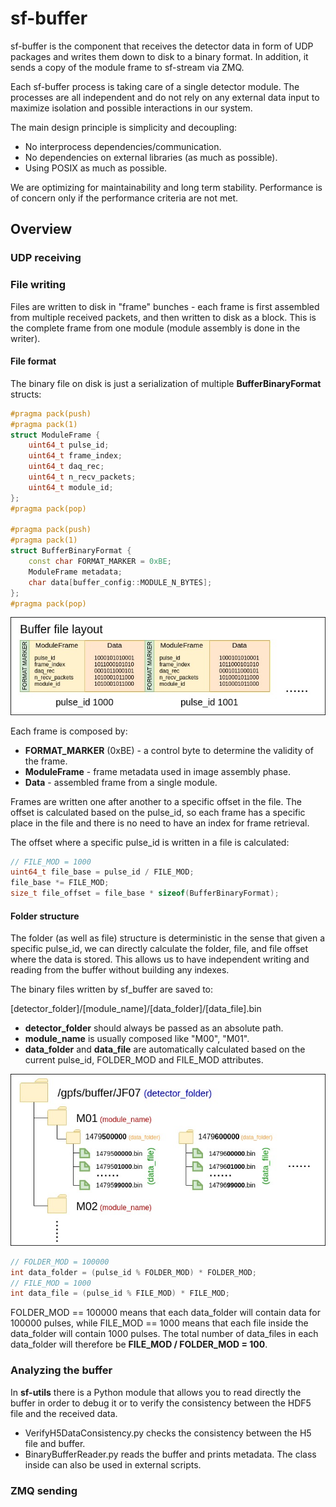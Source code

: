 # sf-buffer
sf-buffer is the component that receives the detector data in form of UDP 
packages and writes them down to disk to a binary format. In addition, it 
sends a copy of the module frame to sf-stream via ZMQ.

Each sf-buffer process is taking care of a single detector module. The 
processes are all independent and do not rely on any external data input 
to maximize isolation and possible interactions in our system.

The main design principle is simplicity and decoupling:

- No interprocess dependencies/communication.
- No dependencies on external libraries (as much as possible).
- Using POSIX as much as possible.

We are optimizing for maintainability and long term stability. Performance is 
of concern only if the performance criteria are not met.

## Overview

### UDP receiving

### File writing

Files are written to disk in "frame" bunches - each frame is first assembled 
from multiple received packets, and then written to disk as a block. This is 
the complete frame from one module (module assembly is done in the 
writer).

#### File format

The binary file on disk is just a serialization of multiple 
**BufferBinaryFormat** structs:
```c++
#pragma pack(push)
#pragma pack(1)
struct ModuleFrame {
    uint64_t pulse_id;
    uint64_t frame_index;
    uint64_t daq_rec;
    uint64_t n_recv_packets;
    uint64_t module_id;
};
#pragma pack(pop)

#pragma pack(push)
#pragma pack(1)
struct BufferBinaryFormat {
    const char FORMAT_MARKER = 0xBE;
    ModuleFrame metadata;
    char data[buffer_config::MODULE_N_BYTES];
};
#pragma pack(pop)
```

![file_layout_image](../docs/sf_daq_buffer-FileLayout.jpg)

Each frame is composed by:

- **FORMAT\_MARKER** (0xBE) - a control byte to determine the validity of the frame.
- **ModuleFrame** - frame metadata used in image assembly phase.
- **Data** - assembled frame from a single module.

Frames are written one after another to a specific offset in the file. The 
offset is calculated based on the pulse_id, so each frame has a specific place 
in the file and there is no need to have an index for frame retrieval.

The offset where a specific pulse_id is written in a file is calculated:

```c++
// FILE_MOD = 1000
uint64_t file_base = pulse_id / FILE_MOD;
file_base *= FILE_MOD;
size_t file_offset = file_base * sizeof(BufferBinaryFormat);
```

#### Folder structure

The folder (as well as file) structure is deterministic in the sense that given 
a specific pulse_id, we can directly calculate the folder, file, and file 
offset where the data is stored. This allows us to have independent writing 
and reading from the buffer without building any indexes.

The binary files written by sf_buffer are saved to:

[detector_folder]/[module_name]/[data_folder]/[data_file].bin

- **detector\_folder** should always be passed as an absolute path.
- **module\_name** is usually composed like "M00", "M01".
- **data\_folder** and **data\_file** are automatically calculated based on the 
current pulse_id, FOLDER_MOD and FILE_MOD attributes.

![folder_layout_image](../docs/sf_daq_buffer-FolderLayout.jpg)

```c++
// FOLDER_MOD = 100000
int data_folder = (pulse_id % FOLDER_MOD) * FOLDER_MOD; 
// FILE_MOD = 1000
int data_file = (pulse_id % FILE_MOD) * FILE_MOD; 
```

FOLDER_MOD == 100000 means that each data_folder will contain data for 100000
pulses, while FILE_MOD == 1000 means that each file inside the data_folder 
will contain 1000 pulses. The total number of data_files in each data_folder 
will therefore be **FILE\_MOD / FOLDER\_MOD = 100**.

### Analyzing the buffer
In **sf-utils** there is a Python module that allows you to read directly the 
buffer in order to debug it or to verify the consistency between the HDF5 file 
and the received data.

- VerifyH5DataConsistency.py checks the consistency between the H5 file and 
buffer.
- BinaryBufferReader.py reads the buffer and prints metadata. The class inside 
can also be used in external scripts.

### ZMQ sending



